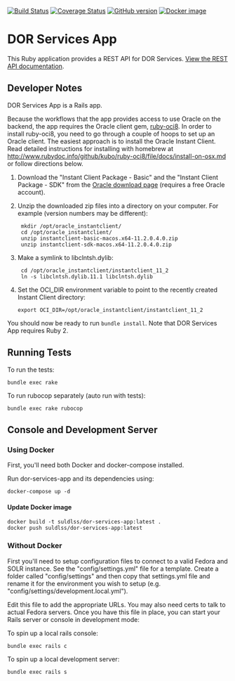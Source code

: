 [![Build Status](https://travis-ci.org/sul-dlss/dor-services-app.png?branch=master)](https://travis-ci.org/sul-dlss/dor-services-app)
[![Coverage Status](https://coveralls.io/repos/github/sul-dlss/dor-services-app/badge.svg?branch=master)](https://coveralls.io/github/sul-dlss/dor-services-app?branch=master)
[![GitHub version](https://badge.fury.io/gh/sul-dlss%2Fdor-services-app.svg)](https://badge.fury.io/gh/sul-dlss%2Fdor-services-app)
[![Docker image](https://images.microbadger.com/badges/image/suldlss/dor-services-app.svg)](https://microbadger.com/images/suldlss/dor-services-app "Get your own image badge on microbadger.com")

# DOR Services App

This Ruby application provides a REST API for DOR Services. [View the REST API documentation](https://consul.stanford.edu/display/chimera/REST+mappings+for+dor-services+gem).

## Developer Notes

DOR Services App is a Rails app.

Because the workflows that the app provides access to use Oracle on the backend, the app requires
the Oracle client gem, [ruby-oci8](https://github.com/kubo/ruby-oci8). In order to install
ruby-oci8, you need to go through a couple of hoops to set up an Oracle client. The easiest approach
is to install the Oracle Instant Client.   Read detailed instructions for installing with homebrew at
http://www.rubydoc.info/github/kubo/ruby-oci8/file/docs/install-on-osx.md or follow directions below.

1. Download the "Instant Client Package - Basic" and the "Instant Client Package - SDK" from the
[Oracle download page](http://www.oracle.com/technetwork/topics/intel-macsoft-096467.html)
(requires a free Oracle account).

2. Unzip the downloaded zip files into a directory on your computer. For example (version numbers may be different):

        mkdir /opt/oracle_instantclient/
        cd /opt/oracle_instantclient/
        unzip instantclient-basic-macos.x64-11.2.0.4.0.zip
        unzip instantclient-sdk-macos.x64-11.2.0.4.0.zip

3. Make a symlink to libclntsh.dylib:

        cd /opt/oracle_instantclient/instantclient_11_2
        ln -s libclntsh.dylib.11.1 libclntsh.dylib

4. Set the OCI\_DIR environment variable to point to the recently created Instant Client
directory:

   `export OCI_DIR=/opt/oracle_instantclient/instantclient_11_2`

You should now be ready to run `bundle install`. Note that DOR Services App requires Ruby 2.

## Running Tests

To run the tests:

  `bundle exec rake`

To run rubocop separately (auto run with tests):

  `bundle exec rake rubocop`

## Console and Development Server

### Using Docker

First, you'll need both Docker and docker-compose installed.

Run dor-services-app and its dependencies using:

```shell
docker-compose up -d
```

#### Update Docker image

```shell
docker build -t suldlss/dor-services-app:latest .
docker push suldlss/dor-services-app:latest
```

### Without Docker

First you'll need to setup configuration files to connect to a valid Fedora and SOLR instance.  See the "config/settings.yml" file for a template.  Create a folder called "config/settings" and then copy that settings.yml file and rename it for the environment you wish to setup (e.g. "config/settings/development.local.yml").

Edit this file to add the appropriate URLs.  You may also need certs to talk to actual Fedora servers.  Once you have this file in place, you can start your Rails server or console in development mode:

To spin up a local rails console:

 `bundle exec rails c`

To spin up a local development server:

  `bundle exec rails s`
